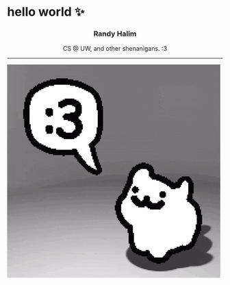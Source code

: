 # hello world ✨

<h3 align="center">Randy Halim</h3>
<p align="center">CS @ UW, and other shenanigans. :3</p>

---


![cat_randy.gif](./cat_randy.gif)